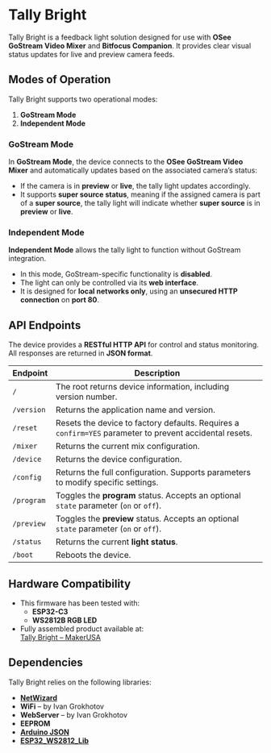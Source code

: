 # **Tally Bright**  

Tally Bright is a feedback light solution designed for use with **OSee GoStream Video Mixer** and **Bitfocus Companion**. It provides clear visual status updates for live and preview camera feeds.  

## **Modes of Operation**  

Tally Bright supports two operational modes:  

1. **GoStream Mode**  
2. **Independent Mode**  

### **GoStream Mode**  

In **GoStream Mode**, the device connects to the **OSee GoStream Video Mixer** and automatically updates based on the associated camera’s status:  

- If the camera is in **preview** or **live**, the tally light updates accordingly.  
- It supports **super source status**, meaning if the assigned camera is part of a **super source**, the tally light will indicate whether **super source** is in **preview** or **live**.  

### **Independent Mode**  

**Independent Mode** allows the tally light to function without GoStream integration.  

- In this mode, GoStream-specific functionality is **disabled**.  
- The light can only be controlled via its **web interface**.  
- It is designed for **local networks only**, using an **unsecured HTTP connection** on **port 80**.  

## **API Endpoints**  

The device provides a **RESTful HTTP API** for control and status monitoring. All responses are returned in **JSON format**.  

| Endpoint      | Description |
|--------------|------------|
| `/`          | The root returns device information, including version number. |
| `/version`   | Returns the application name and version. |
| `/reset`     | Resets the device to factory defaults. Requires a `confirm=YES` parameter to prevent accidental resets. |
| `/mixer`     | Returns the current mix configuration. |
| `/device`    | Returns the device configuration. |
| `/config`    | Returns the full configuration. Supports parameters to modify specific settings. |
| `/program`   | Toggles the **program** status. Accepts an optional `state` parameter (`on` or `off`). |
| `/preview`   | Toggles the **preview** status. Accepts an optional `state` parameter (`on` or `off`). |
| `/status`    | Returns the current **light status**. |
| `/boot`      | Reboots the device. |

## **Hardware Compatibility**  

- This firmware has been tested with:  
  - **ESP32-C3**  
  - **WS2812B RGB LED**  
- Fully assembled product available at:  
  [Tally Bright – MakerUSA](https://makerusa.net/product/tally-bright-wireless-tally-light-for-osee-gostream-and-bitfocus-companion/)  

## **Dependencies**  

Tally Bright relies on the following libraries:  

- **[NetWizard](https://netwizard.pro)**  
- **WiFi** – by Ivan Grokhotov  
- **WebServer** – by Ivan Grokhotov  
- **EEPROM**  
- **[Arduino JSON](https://arduinojson.org)**  
- **[ESP32_WS2812_Lib](https://github.com/Zhentao-Lin/ESP32_WS2812_Lib)**  
